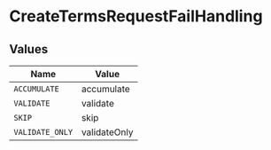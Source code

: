 # CreateTermsRequestFailHandling


## Values

| Name            | Value           |
| --------------- | --------------- |
| `ACCUMULATE`    | accumulate      |
| `VALIDATE`      | validate        |
| `SKIP`          | skip            |
| `VALIDATE_ONLY` | validateOnly    |